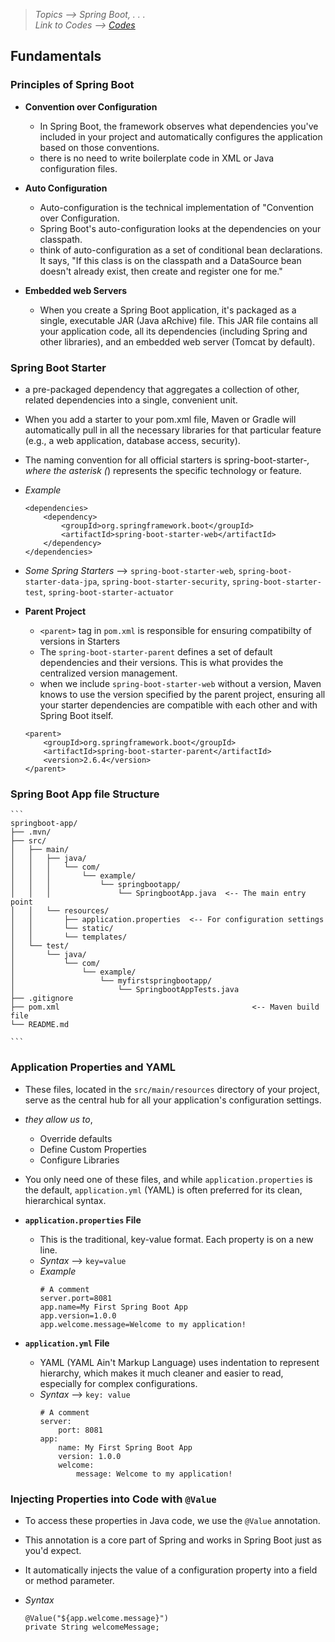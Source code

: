 > *Topics --> Spring Boot, . . .*\
> *Link to Codes --> [Codes](../Codes/)*

## Fundamentals

### Principles of Spring Boot

- **Convention over Configuration**
  - In Spring Boot, the framework observes what dependencies you've included in your project and automatically configures the application based on those conventions.
  - there is no need to write boilerplate code in XML or Java configuration files.


- **Auto Configuration**
  - Auto-configuration is the technical implementation of "Convention over Configuration.
  - Spring Boot's auto-configuration looks at the dependencies on your classpath.
  - think of auto-configuration as a set of conditional bean declarations. It says, "If this class is on the classpath and a DataSource bean doesn't already exist, then create and register one for me."


- **Embedded web Servers**
  - When you create a Spring Boot application, it's packaged as a single, executable JAR (Java aRchive) file. This JAR file contains all your application code, all its dependencies (including Spring and other libraries), and an embedded web server (Tomcat by default).



### Spring Boot Starter
- a pre-packaged dependency that aggregates a collection of other, related dependencies into a single, convenient unit. 
- When you add a starter to your pom.xml file, Maven or Gradle will automatically pull in all the necessary libraries for that particular feature (e.g., a web application, database access, security).
- The naming convention for all official starters is spring-boot-starter-*, where the asterisk (*) represents the specific technology or feature.

- *Example*
  ```
  <dependencies>
      <dependency>
          <groupId>org.springframework.boot</groupId>
          <artifactId>spring-boot-starter-web</artifactId>
      </dependency>
  </dependencies>
  ```

- *Some Spring Starters* --> `spring-boot-starter-web`, `spring-boot-starter-data-jpa`, `spring-boot-starter-security`, `spring-boot-starter-test`, `spring-boot-starter-actuator`

- **Parent Project**
  - `<parent>` tag in `pom.xml` is responsible for ensuring compatibilty of versions in Starters
  - The `spring-boot-starter-parent` defines a set of default dependencies and their versions. This is what provides the centralized version management.
  - when we include `spring-boot-starter-web` without a version, Maven knows to use the version specified by the parent project, ensuring all your starter dependencies are compatible with each other and with Spring Boot itself.

  ```
  <parent>
      <groupId>org.springframework.boot</groupId>
      <artifactId>spring-boot-starter-parent</artifactId>
      <version>2.6.4</version>
  </parent>
  ```



### Spring Boot App file Structure

    ```
    springboot-app/
    ├── .mvn/
    ├── src/
    │   ├── main/
    │   │   ├── java/
    │   │   │   └── com/
    │   │   │       └── example/
    │   │   │           └── springbootapp/
    │   │   │               └── SpringbootApp.java  <-- The main entry point
    │   │   └── resources/
    │   │       ├── application.properties  <-- For configuration settings
    │   │       └── static/
    │   │       └── templates/
    │   └── test/
    │       └── java/
    │           └── com/
    │               └── example/
    │                   └── myfirstspringbootapp/
    │                       └── SpringbootAppTests.java
    ├── .gitignore
    ├── pom.xml                                           <-- Maven build file
    └── README.md

    ```



### Application Properties and YAML
- These files, located in the `src/main/resources` directory of your project, serve as the central hub for all your application's configuration settings.
- *they allow us to*,
  - Override defaults
  - Define Custom Properties
  - Configure Libraries

- You only need one of these files, and while `application.properties` is the default, `application.yml` (YAML) is often preferred for its clean, hierarchical syntax.

- **`application.properties` File**
  - This is the traditional, key-value format. Each property is on a new line.
  - *Syntax* --> `key=value`
  - *Example*
    ```
    # A comment
    server.port=8081
    app.name=My First Spring Boot App
    app.version=1.0.0
    app.welcome.message=Welcome to my application!
    ```

- **`application.yml` File**
  - YAML (YAML Ain't Markup Language) uses indentation to represent hierarchy, which makes it much cleaner and easier to read, especially for complex configurations.
  - *Syntax* --> `key: value`
    ```
    # A comment
    server:
        port: 8081
    app:
        name: My First Spring Boot App
        version: 1.0.0
        welcome:
            message: Welcome to my application!
    ```

### Injecting Properties into Code with `@Value`
- To access these properties in Java code, we use the `@Value` annotation. 
- This annotation is a core part of Spring and works in Spring Boot just as you'd expect. 
- It automatically injects the value of a configuration property into a field or method parameter.

- *Syntax*
  ```
  @Value("${app.welcome.message}")
  private String welcomeMessage;
  ```